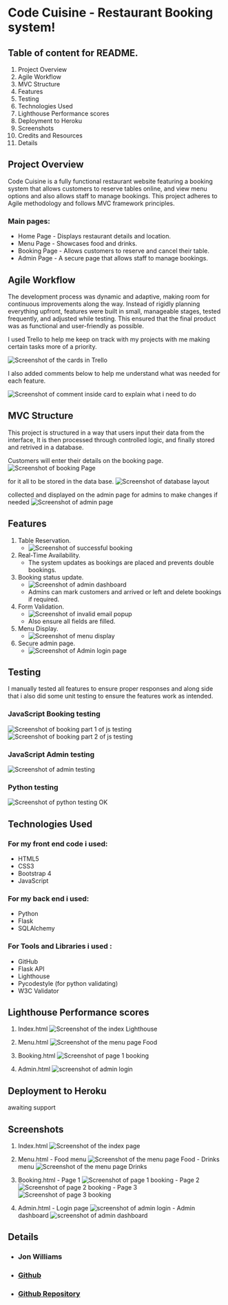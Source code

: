 # Code Cuisine - Restaurant Booking system!

## Table of content for README.
1. Project Overview
2. Agile Workflow
3. MVC Structure
4. Features
5. Testing
6. Technologies Used
7. Lighthouse Performance scores
8. Deployment to Heroku
9. Screenshots
10. Credits and Resources
11. Details

## Project Overview

Code Cuisine is a fully functional restaurant website featuring a booking system that allows customers to reserve tables online, and view menu options and also allows staff to manage bookings. This project adheres to Agile methodology and follows MVC framework principles.

### Main pages:

- Home Page - Displays restaurant details and location.
- Menu Page - Showcases food and drinks.
- Booking Page - Allows customers to reserve and cancel their table.
- Admin Page - A secure page that allows staff to manage bookings.

## Agile Workflow

The development process was dynamic and adaptive, making room for continuous improvements along the way. Instead of rigidly planning everything upfront, features were built in small, manageable stages, tested frequently, and adjusted while testing. This ensured that the final product was as functional and user-friendly as possible.

I used Trello to help me keep on track with my projects with me making certain tasks more of a priority.

![Screenshot of the cards in Trello](screenshots\trello_all_cards_displayed.png)

I also added comments below to help me understand what was needed for each feature.

![Screenshot of comment inside card to explain what i need to do](screenshots\trello_comment.png)


## MVC Structure

This project is structured in a way that users input their data from the interface, It is then processed through controlled logic, and finally stored and retrived in a database.

Customers will enter their details on the booking page.
![Screenshot of booking Page](screenshots\booking-style.png)

for it all to be stored in the data base.
![Screenshot of database layout](screenshots\db-layout.png)

collected and displayed on the admin page for admins to make changes if needed
![Screenshot of admin page](screenshots\admin-modify.png)


## Features
1. Table Reservation.
    - ![Screenshot of successful booking](screenshots\successfull_booking_popup.png)
2. Real-Time Availability.
    - The system updates as bookings are placed and prevents double bookings.
3. Booking status update.
    - ![Screenshot of admin dashboard](screenshots\booking-display-admin.png)
    - Admins can mark customers and arrived or left and delete bookings if required.
4. Form Validation.
    - ![Screenshot of invalid email popup](screenshots\invalid-email-popup.png)
    - Also ensure all fields are filled.
5. Menu Display.
    - ![Screenshot of menu display](screenshots\food-menu.png)
6. Secure admin page.
    - ![Screenshot of Admin login page](screenshots\admin-login-style.png)


## Testing

I manually tested all features to ensure proper responses and along side that i also did some unit testing to ensure the features work as intended.

### JavaScript Booking testing 
![Screenshot of booking part 1 of js testing](screenshots\booking-js-testing.png)
![Screenshot of booking part 2 of js testing](screenshots\booking-js-testing-pt2.png)

### JavaScript Admin testing
![Screenshot of admin testing](screenshots\admin-js-testing.png)

### Python testing
![Screenshot of python testing OK](screenshots\python-testing-pass.png)

## Technologies Used

### For my front end code i used:
  - HTML5
  - CSS3
  - Bootstrap 4
  - JavaScript

### For my back end i used:
  - Python
  - Flask
  - SQLAlchemy

### For Tools and Libraries i used :
  - GitHub
  - Flask API
  - Lighthouse
  - Pycodestyle (for python validating)
  - W3C Validator


  ## Lighthouse Performance scores 

  1. Index.html
![Screenshot of the index Lighthouse](screenshots\index-lighthouse-score.png)

  2. Menu.html
![Screenshot of the menu page Food](screenshots\menu-lighthouse-score.png)


  3. Booking.html
![Screenshot of page 1 booking](screenshots\booking-lighthouse-score.png)

  4. Admin.html
![screenshot of admin login](screenshots\admin-lighthouse-score.png)

## Deployment to Heroku

awaiting support


## Screenshots


  1. Index.html
![Screenshot of the index page](screenshots\index-page.png)

  2. Menu.html
    - Food menu
![Screenshot of the menu page Food](screenshots\food-menu.png)
    -  Drinks menu
![Screenshot of the menu page Drinks](screenshots\drinks-menu.png)

  3. Booking.html
    - Page 1
![Screenshot of page 1 booking](screenshots\page-1-booking.png)
    - Page 2
![Screenshot of page 2 booking](screenshots\page-2-booking.png)
    - Page 3
![Screenshot of page 3 booking](screenshots\page-3-booking.png)

  4. Admin.html
    - Login page
![screenshot of admin login](screenshots\admin-login-style.png)
    - Admin dashboard
![screenshot of admin dashboard](screenshots\admin-dashboard.png)

## Details
  - ### Jon Williams
  - ### [Github](https://github.com/JonOwenWilliams)
  - ### [Github Repository](https://github.com/JonOwenWilliams/Code_Cuisine)

